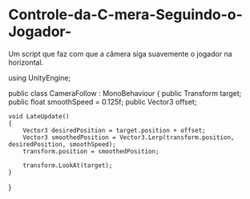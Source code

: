# Controle-da-C-mera-Seguindo-o-Jogador-
Um script que faz com que a câmera siga suavemente o jogador na horizontal.

using UnityEngine;

public class CameraFollow : MonoBehaviour
{
    public Transform target;
    public float smoothSpeed = 0.125f;
    public Vector3 offset;

    void LateUpdate()
    {
        Vector3 desiredPosition = target.position + offset;
        Vector3 smoothedPosition = Vector3.Lerp(transform.position, desiredPosition, smoothSpeed);
        transform.position = smoothedPosition;

        transform.LookAt(target);
    }
}
